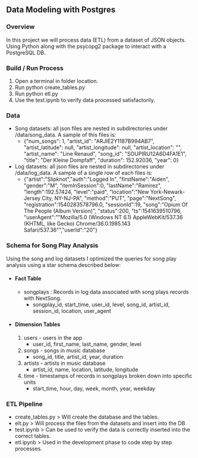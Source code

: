 ## Data Modeling with Postgres

### Overview

In this project we will process data (ETL) from a dataset of JSON objects. Using Python along with the psycopg2 package to interact with a PostgreSQL DB.

### Build / Run Process

1. Open a terminal in folder location.
1. Run python create_tables.py
1. Run python etl.py
1. Use the test.ipynb to verify data processed satisfactorily.

### Data

- Song datasets: all json files are nested in subdirectories under /data/song_data. A sample of this files is:
  - {"num_songs": 1, "artist_id": "ARJIE2Y1187B994AB7", "artist_latitude": null, "artist_longitude": null, "artist_location": "", "artist_name": "Line Renaud", "song_id": "SOUPIRU12A6D4FA1E1", "title": "Der Kleine Dompfaff", "duration": 152.92036, "year": 0}
- Log datasets: all json files are nested in subdirectories under /data/log_data. A sample of a single row of each files is:
  - {"artist":"Slipknot","auth":"Logged In", "firstName":"Aiden", "gender":"M", "itemInSession":0, "lastName":"Ramirez", "length":192.57424, "level":"paid", "location":"New York-Newark-Jersey City, NY-NJ-PA", "method":"PUT", "page":"NextSong", "registration":1540283578796.0, "sessionId":19, "song":"Opium Of The People (Album Version)", "status":200, "ts":1541639510796, "userAgent":"\"Mozilla\/5.0 (Windows NT 6.1) AppleWebKit\/537.36 (KHTML, like Gecko) Chrome\/36.0.1985.143 Safari\/537.36\"","userId":"20"}

### Schema for Song Play Analysis

Using the song and log datasets I optimized the queries for song play analysis using a star schema described below:

- #### Fact Table

  - songplays : Records in log data associated with song plays records with NextSong.
    - songplay_id, start_time, user_id, level, song_id, artist_id, session_id, location, user_agent

- #### Dimension Tables
  1. users - users in the app
     - user_id, first_name, last_name, gender, level
  1. songs - songs in music database
     - song_id, title, artist_id, year, duration
  1. artists - artists in music database
     - artist_id, name, location, latitude, longitude
  1. time - timestamps of records in songplays broken down into specific units
     - start_time, hour, day, week, month, year, weekday

### ETL Pipeline

- create_tables.py > Will create the database and the tables.
- elt.py > Will process the files from the datasets and insert into the DB
- test.ipynb > Can be used to verify the data is correctly inserted into the correct tables.
- etl.ipynb > Used in the development phase to code step by step processes.
